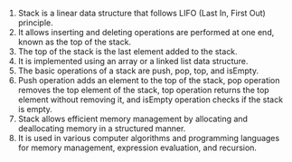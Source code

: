 

1. Stack is a linear data structure that follows LIFO (Last In, First Out) principle.
2. It allows inserting and deleting operations are performed at one end, known as the top of the stack.
3. The top of the stack is the last element added to the stack.
4. It is implemented using an array or a linked list data structure.
5. The basic operations of a stack are push, pop, top, and isEmpty.
6. Push operation adds an element to the top of the stack, pop operation removes the top element of the stack, top operation returns the top element without removing it, and isEmpty operation checks if the stack is empty.
7. Stack allows efficient memory management by allocating and deallocating memory in a structured manner.
8. It is used in various computer algorithms and programming languages for memory management, expression evaluation, and recursion.